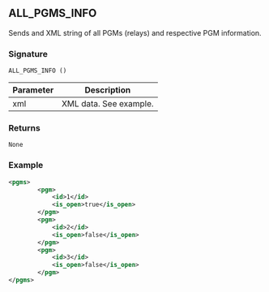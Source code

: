 ## ALL\_PGMS\_INFO

Sends and XML string of all PGMs (relays) and respective PGM information.


### Signature

`ALL_PGMS_INFO ()`


| Parameter | Description |
| --- | --- |
| xml | XML data. See example. | |


### Returns

`None`


### Example

```xml
<pgms>
		<pgm>
			<id>1</id>
			<is_open>true</is_open>
		</pgm>
		<pgm>
			<id>2</id>
			<is_open>false</is_open>
		</pgm>
		<pgm>
			<id>3</id>
			<is_open>false</is_open>
		</pgm>
</pgms>
```
